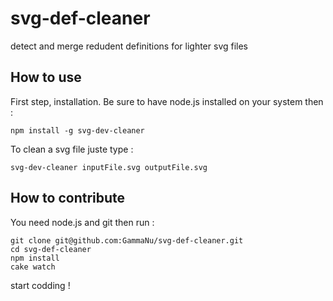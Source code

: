 svg-def-cleaner
===============

detect and merge redudent definitions for lighter svg files

How to use
----------
First step, installation.
Be sure to have node.js installed on your system then :
```
npm install -g svg-dev-cleaner
```

To clean a svg file juste type :

```
svg-dev-cleaner inputFile.svg outputFile.svg
```

How to contribute
-----------------
You need node.js and git then run :
```
git clone git@github.com:GammaNu/svg-def-cleaner.git
cd svg-def-cleaner
npm install
cake watch
```
start codding !
